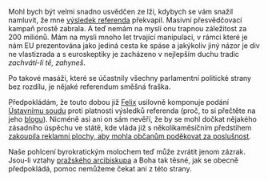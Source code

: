 <!-- dcterms:identifier = riderweblog#65 -->
<!-- dcterms:title = Tak už jsme definitivně v pr... tedy Unii -->
<!-- np9:categoryId = 2 -->
<!-- x4w:category = Lidé a jiná zvěř -->
<!-- np9:authorId = 1 -->
<!-- np9:authorEmail = michal.valasek@altairis.cz -->
<!-- dcterms:creator = Michal Altair Valášek -->
<!-- dcterms:created = 2003-06-15T00:42:51+02:00 -->
<!-- dcterms:date = 2003-06-15T00:42:51+02:00 -->

Mohl bych být velmi snadno usvědčen ze lži, kdybych se vám snažil namluvit, že mne [výsledek referenda](http://www.volby.cz/pls/ref2003/re13?xjazyk=CZ) překvapil. Masivní přesvědčovací kampaň prostě zabrala. A teď nemám na mysli onu trapnou záležitost za 200 miliónů. Mám na mysli mnoho let trvající manipulaci, v rámci které je nám EU prezentována jako jediná cesta ke spáse a jakýkoliv jiný názor je div ne vlastizrada a s euroskeptiky je zacházeno v nejlepším duchu tradic *zachvátí-li tě, zahyneš*.

Po takové masáži, které se účastnily všechny parlamentní politické strany bez rozdílu, je nějaké referendum směšná fraška.

Předpokládám, že touto dobou již [Felix](http://weblog.porta-bohemica.info/) usilovně komponuje podání [Ústavnímu soudu](http://www.concourt.cz) proti platnosti výsledků referenda (proč, to si přečtěte na jeho [blogu](http://weblog.porta-bohemica.info/)). Nicméně asi ani on sám nevěří, že by se mohl dočkat nějakého zásadního úspěchu ve státě, kde vláda již s několikaměsíčním předstihem [zakoupila reklamní plochy, aby mohla občanům poděkovat za poslušnost](http://zpravy.idnes.cz/eunie.asp?r=eunie&c=A030613_151614_eunie_kot).

Naše pohlcení byrokratickým molochem teď může zvrátit jenom zázrak. Jsou-li vztahy [pražského arcibiskupa](http://www.ceskenoviny.cz/view-id.php4?id=20030612F02029&tbl=zpravy) a Boha tak těsné, jak se obecně předpokládá, pomoc nemůžeme čekat ani z této strany.